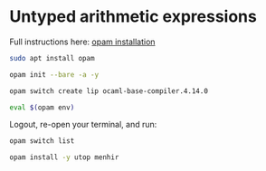 # Untyped arithmetic expressions

Full instructions here: [opam installation](https://cs3110.github.io/textbook/chapters/preface/install.html)

```bash
sudo apt install opam
```

```bash
opam init --bare -a -y
```

```bash
opam switch create lip ocaml-base-compiler.4.14.0
```

```bash
eval $(opam env)
```

Logout, re-open your terminal, and run:
```bash
opam switch list
```

```bash
opam install -y utop menhir
```
